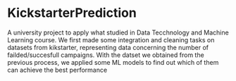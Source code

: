 # KickstarterPrediction
A university project to apply what studied in Data Tecchnology and Machine Learning course.
We first made some integration and cleaning tasks on datasets from kikstarter, representing data concerning the number of failded/succesfull campaigns.
With the datset we obtained from the previous process, we applied some ML models to find out which of them can achieve the best performance
